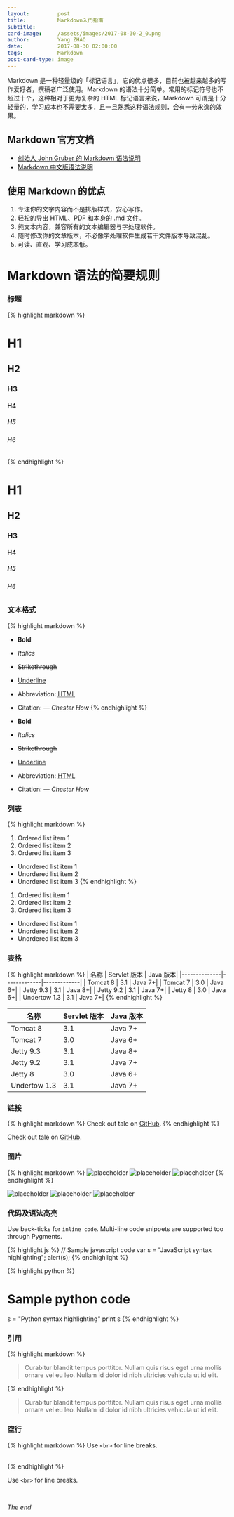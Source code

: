 ```yaml
---
layout:         post
title:          Markdown入门指南
subtitle:       
card-image:     /assets/images/2017-08-30-2_0.png
author:         Yang ZHAO
date:           2017-08-30 02:00:00
tags:           Markdown
post-card-type: image
---
```


Markdown 是一种轻量级的「标记语言」，它的优点很多，目前也被越来越多的写作爱好者，撰稿者广泛使用。Markdown 的语法十分简单。常用的标记符号也不超过十个，这种相对于更为复杂的 HTML 标记语言来说，Markdown 可谓是十分轻量的，学习成本也不需要太多，且一旦熟悉这种语法规则，会有一劳永逸的效果。

## Markdown 官方文档

* [创始人 John Gruber 的 Markdown 语法说明](https://daringfireball.net/projects/markdown/syntax)
* [Markdown 中文版语法说明](http://wowubuntu.com/markdown/#list)

## 使用 Markdown 的优点

1. 专注你的文字内容而不是排版样式，安心写作。
2. 轻松的导出 HTML、PDF 和本身的 .md 文件。
3. 纯文本内容，兼容所有的文本编辑器与字处理软件。
4. 随时修改你的文章版本，不必像字处理软件生成若干文件版本导致混乱。
5. 可读、直观、学习成本低。

# Markdown 语法的简要规则

### 标题
{% highlight markdown %}
# H1
## H2
### H3
#### H4
##### H5
###### H6
{% endhighlight %}

# H1
## H2
### H3
#### H4
##### H5
###### H6

### 文本格式
{% highlight markdown %}
- **Bold**
- _Italics_
- ~~Strikethrough~~
- <ins>Underline</ins>
- Abbreviation: <abbr title="HyperText Markup Language">HTML</abbr>
- Citation: <cite>&mdash; Chester How</cite>
{% endhighlight %}

- **Bold**
- _Italics_
- ~~Strikethrough~~
- <ins>Underline</ins>
- Abbreviation: <abbr title="HyperText Markup Language">HTML</abbr>
- Citation: <cite>&mdash; Chester How</cite>

### 列表
{% highlight markdown %}
1. Ordered list item 1
2. Ordered list item 2
3. Ordered list item 3

* Unordered list item 1
* Unordered list item 2
* Unordered list item 3
{% endhighlight %}

1. Ordered list item 1
2. Ordered list item 2
3. Ordered list item 3

* Unordered list item 1
* Unordered list item 2
* Unordered list item 3

### 表格
{% highlight markdown %}
| 名称          | Servlet 版本 | Java 版本|
|--------------|-------------|-------------|
| Tomcat 8     | 3.1         | Java 7+|
| Tomcat 7     | 3.0         | Java 6+|
| Jetty 9.3    | 3.1         | Java 8+|
| Jetty 9.2    | 3.1         | Java 7+|
| Jetty 8      | 3.0         | Java 6+|
| Undertow 1.3 | 3.1         | Java 7+|
{% endhighlight %}

| 名称          | Servlet 版本 | Java 版本|
|--------------|-------------|-------------|
| Tomcat 8     | 3.1         | Java 7+|
| Tomcat 7     | 3.0         | Java 6+|
| Jetty 9.3    | 3.1         | Java 8+|
| Jetty 9.2    | 3.1         | Java 7+|
| Jetty 8      | 3.0         | Java 6+|
| Undertow 1.3 | 3.1         | Java 7+|

### 链接
{% highlight markdown %}
Check out tale on [GitHub](https://github.com/chesterhow/tale).
{% endhighlight %}

Check out tale on [GitHub](https://github.com/chesterhow/tale).

### 图片
{% highlight markdown %}
![placeholder](https://placehold.it/800x400 "Large example image")
![placeholder](https://placehold.it/400x200 "Medium example image")
![placeholder](https://placehold.it/200x200 "Small example image")
{% endhighlight %}

![placeholder](https://placehold.it/800x400 "Large example image")
![placeholder](https://placehold.it/400x200 "Medium example image")
![placeholder](https://placehold.it/200x200 "Small example image")

### 代码及语法高亮
Use back-ticks for `inline code`. Multi-line code snippets are supported too through Pygments.

{% highlight js %}
// Sample javascript code
var s = "JavaScript syntax highlighting";
alert(s);
{% endhighlight %}

{% highlight python %}
# Sample python code
s = "Python syntax highlighting"
print s
{% endhighlight %}

### 引用
{% highlight markdown %}
> Curabitur blandit tempus porttitor. Nullam quis risus eget urna mollis ornare vel eu leo. Nullam id dolor id nibh ultricies vehicula ut id elit.

{% endhighlight %}

> Curabitur blandit tempus porttitor. Nullam quis risus eget urna mollis ornare vel eu leo. Nullam id dolor id nibh ultricies vehicula ut id elit.

### 空行
{% highlight markdown %}
Use `<br>` for line breaks.

<br>
{% endhighlight %}

Use `<br>` for line breaks.

<br>

_The end_
